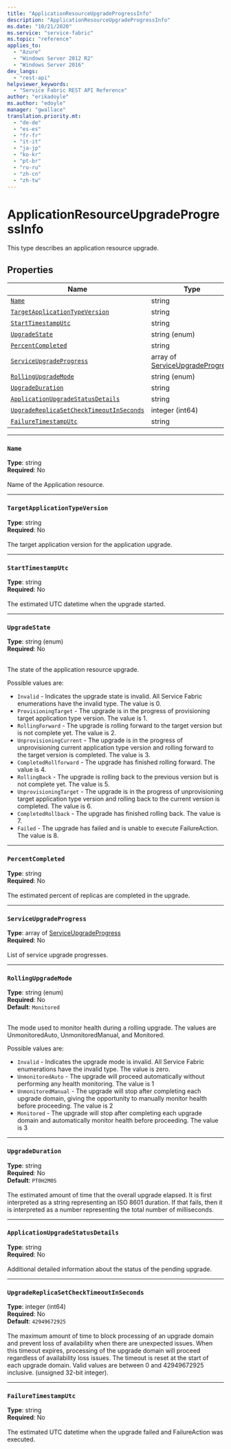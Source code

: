 ```yaml
---
title: "ApplicationResourceUpgradeProgressInfo"
description: "ApplicationResourceUpgradeProgressInfo"
ms.date: "10/21/2020"
ms.service: "service-fabric"
ms.topic: "reference"
applies_to: 
  - "Azure"
  - "Windows Server 2012 R2"
  - "Windows Server 2016"
dev_langs: 
  - "rest-api"
helpviewer_keywords: 
  - "Service Fabric REST API Reference"
author: "erikadoyle"
ms.author: "edoyle"
manager: "gwallace"
translation.priority.mt: 
  - "de-de"
  - "es-es"
  - "fr-fr"
  - "it-it"
  - "ja-jp"
  - "ko-kr"
  - "pt-br"
  - "ru-ru"
  - "zh-cn"
  - "zh-tw"
---
```

# ApplicationResourceUpgradeProgressInfo

This type describes an application resource upgrade.

## Properties
| Name | Type | Required |
| --- | --- | --- |
| [`Name`](#name) | string | No |
| [`TargetApplicationTypeVersion`](#targetapplicationtypeversion) | string | No |
| [`StartTimestampUtc`](#starttimestamputc) | string | No |
| [`UpgradeState`](#upgradestate) | string (enum) | No |
| [`PercentCompleted`](#percentcompleted) | string | No |
| [`ServiceUpgradeProgress`](#serviceupgradeprogress) | array of [ServiceUpgradeProgress](sfclient-v80-model-serviceupgradeprogress.md) | No |
| [`RollingUpgradeMode`](#rollingupgrademode) | string (enum) | No |
| [`UpgradeDuration`](#upgradeduration) | string | No |
| [`ApplicationUpgradeStatusDetails`](#applicationupgradestatusdetails) | string | No |
| [`UpgradeReplicaSetCheckTimeoutInSeconds`](#upgradereplicasetchecktimeoutinseconds) | integer (int64) | No |
| [`FailureTimestampUtc`](#failuretimestamputc) | string | No |

____
### `Name`
__Type__: string <br/>
__Required__: No<br/>
<br/>
Name of the Application resource.

____
### `TargetApplicationTypeVersion`
__Type__: string <br/>
__Required__: No<br/>
<br/>
The target application version for the application upgrade.

____
### `StartTimestampUtc`
__Type__: string <br/>
__Required__: No<br/>
<br/>
The estimated UTC datetime when the upgrade started.

____
### `UpgradeState`
__Type__: string (enum) <br/>
__Required__: No<br/>
<br/>


The state of the application resource upgrade.


Possible values are: 

  - `Invalid` - Indicates the upgrade state is invalid. All Service Fabric enumerations have the invalid type. The value is 0.
  - `ProvisioningTarget` - The upgrade is in the progress of provisioning target application type version. The value is 1.
  - `RollingForward` - The upgrade is rolling forward to the target version but is not complete yet. The value is 2.
  - `UnprovisioningCurrent` - The upgrade is in the progress of unprovisioning current application type version and rolling forward to the target version is completed. The value is 3.
  - `CompletedRollforward` - The upgrade has finished rolling forward. The value is 4.
  - `RollingBack` - The upgrade is rolling back to the previous version but is not complete yet. The value is 5.
  - `UnprovisioningTarget` - The upgrade is in the progress of unprovisioning target application type version and rolling back to the current version is completed. The value is 6.
  - `CompletedRollback` - The upgrade has finished rolling back. The value is 7.
  - `Failed` - The upgrade has failed and is unable to execute FailureAction. The value is 8.



____
### `PercentCompleted`
__Type__: string <br/>
__Required__: No<br/>
<br/>
The estimated percent of replicas are completed in the upgrade.

____
### `ServiceUpgradeProgress`
__Type__: array of [ServiceUpgradeProgress](sfclient-v80-model-serviceupgradeprogress.md) <br/>
__Required__: No<br/>
<br/>
List of service upgrade progresses.

____
### `RollingUpgradeMode`
__Type__: string (enum) <br/>
__Required__: No<br/>
__Default__: `Monitored` <br/>
<br/>


The mode used to monitor health during a rolling upgrade. The values are UnmonitoredAuto, UnmonitoredManual, and Monitored.

Possible values are: 

  - `Invalid` - Indicates the upgrade mode is invalid. All Service Fabric enumerations have the invalid type. The value is zero.
  - `UnmonitoredAuto` - The upgrade will proceed automatically without performing any health monitoring. The value is 1
  - `UnmonitoredManual` - The upgrade will stop after completing each upgrade domain, giving the opportunity to manually monitor health before proceeding. The value is 2
  - `Monitored` - The upgrade will stop after completing each upgrade domain and automatically monitor health before proceeding. The value is 3



____
### `UpgradeDuration`
__Type__: string <br/>
__Required__: No<br/>
__Default__: `PT0H2M0S` <br/>
<br/>
The estimated amount of time that the overall upgrade elapsed. It is first interpreted as a string representing an ISO 8601 duration. If that fails, then it is interpreted as a number representing the total number of milliseconds.

____
### `ApplicationUpgradeStatusDetails`
__Type__: string <br/>
__Required__: No<br/>
<br/>
Additional detailed information about the status of the pending upgrade.

____
### `UpgradeReplicaSetCheckTimeoutInSeconds`
__Type__: integer (int64) <br/>
__Required__: No<br/>
__Default__: `42949672925` <br/>
<br/>
The maximum amount of time to block processing of an upgrade domain and prevent loss of availability when there are unexpected issues. When this timeout expires, processing of the upgrade domain will proceed regardless of availability loss issues. The timeout is reset at the start of each upgrade domain. Valid values are between 0 and 42949672925 inclusive. (unsigned 32-bit integer).

____
### `FailureTimestampUtc`
__Type__: string <br/>
__Required__: No<br/>
<br/>
The estimated UTC datetime when the upgrade failed and FailureAction was executed.
